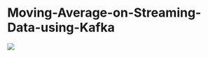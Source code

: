 # Moving-Average-on-Streaming-Data-using-Kafka

![](https://github.com/Moving-Average-on-Streaming-Data-using-Kafka/GIF.gif)
